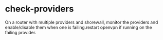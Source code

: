 check-providers
===============

On a router with multiple providers and shorewall, monitor the providers and enable/disable them when one is failing.restart openvpn if running on the failing provider.

